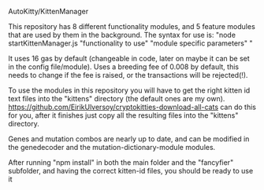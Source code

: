 AutoKitty/KittenManager

This repository has 8 different functionality modules, and 5 feature modules that are used by them in the background. The syntax for use is: "node startKittenManager.js "functionality to use" "module specific parameters" "

It uses 16 gas by default (changeable in code, later on maybe it can be set in the config file/module). Uses a breeding fee of 0.008 by default, this needs to change if the fee is raised, or the transactions will be rejected(!).

To use the modules in this repository you will have to get the right kitten id text files into the "kittens" directory (the default ones are my own). https://github.com/EirikUlversoy/cryptokitties-download-all-cats can do this for you, after it finishes just copy all the resulting files into the "kittens" directory.

Genes and mutation combos are nearly up to date, and can be modified in the genedecoder and the mutation-dictionary-module modules.

After running "npm install" in both the main folder and the "fancyfier" subfolder, and having the correct kitten-id files, you should be ready to use it

